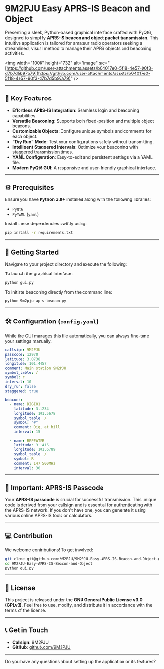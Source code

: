 # 9M2PJU Easy APRS-IS Beacon and Object

Presenting a sleek, Python-based graphical interface crafted with PyQt6, designed to simplify **APRS-IS beacon and object packet transmission**. This intuitive application is tailored for amateur radio operators seeking a streamlined, visual method to manage their APRS objects and beaconing activities.

\<img width="1008" height="732" alt="image" src="[https://github.com/user-attachments/assets/b04017e0-5f18-4e57-90f3-d7b7d5b97a79](https://github.com/user-attachments/assets/b04017e0-5f18-4e57-90f3-d7b7d5b97a79)" /\>

-----

## 🌟 Key Features

  * **Effortless APRS-IS Integration**: Seamless login and beaconing capabilities.
  * **Versatile Beaconing**: Supports both fixed-position and multiple object beacons.
  * **Customizable Objects**: Configure unique symbols and comments for each object.
  * **"Dry Run" Mode**: Test your configurations safely without transmitting.
  * **Intelligent Staggered Intervals**: Optimize your beaconing with staggered transmission times.
  * **YAML Configuration**: Easy-to-edit and persistent settings via a YAML file.
  * **Modern PyQt6 GUI**: A responsive and user-friendly graphical interface.

-----

## ⚙️ Prerequisites

Ensure you have **Python 3.8+** installed along with the following libraries:

  * `PyQt6`
  * `PyYAML` (`yaml`)

Install these dependencies swiftly using:

```bash
pip install -r requirements.txt
```

-----

## 🚀 Getting Started

Navigate to your project directory and execute the following:

To launch the graphical interface:

```bash
python gui.py
```

To initiate beaconing directly from the command line:

```bash
python 9m2pju-aprs-beacon.py
```

-----

## 🛠 Configuration (`config.yaml`)

While the GUI manages this file automatically, you can always fine-tune your settings manually.

```yaml
callsign: 9M2PJU
passcode: 12970
latitude: 3.0738
longitude: 101.4457
comment: Main station 9M2PJU
symbol_table: /
symbol: r
interval: 10
dry_run: false
staggered: true

beacons:
  - name: DIGI01
    latitude: 3.1234
    longitude: 101.5678
    symbol_table: /
    symbol: "#"
    comment: Digi at hill
    interval: 15

  - name: REPEATER
    latitude: 3.1415
    longitude: 101.6789
    symbol_table: /
    symbol: R
    comment: 147.500MHz
    interval: 30
```

-----

## 🔐 Important: APRS-IS Passcode

Your **APRS-IS passcode** is crucial for successful transmission. This unique code is derived from your callsign and is essential for authenticating with the APRS-IS network. If you don't have one, you can generate it using various online APRS-IS tools or calculators.

-----

## 💻 Contribution

We welcome contributions\! To get involved:

```bash
git clone git@github.com:9M2PJU/9M2PJU-Easy-APRS-IS-Beacon-and-Object.git
cd 9M2PJU-Easy-APRS-IS-Beacon-and-Object
python gui.py
```

-----

## 📜 License

This project is released under the **GNU General Public License v3.0 (GPLv3)**. Feel free to use, modify, and distribute it in accordance with the terms of the license.

-----

## 📞 Get in Touch

  * **Callsign**: 9M2PJU
  * **GitHub**: [github.com/9M2PJU](https://github.com/9M2PJU)

-----

Do you have any questions about setting up the application or its features?
